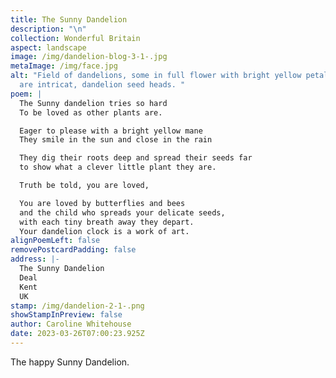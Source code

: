 ```yaml
---
title: The Sunny Dandelion
description: "\n"
collection: Wonderful Britain
aspect: landscape
image: /img/dandelion-blog-3-1-.jpg
metaImage: /img/face.jpg
alt: "Field of dandelions, some in full flower with bright yellow petals, others
  are intricat, dandelion seed heads. "
poem: |
  The Sunny dandelion tries so hard
  To be loved as other plants are.

  Eager to please with a bright yellow mane
  They smile in the sun and close in the rain

  They dig their roots deep and spread their seeds far
  to show what a clever little plant they are.

  Truth be told, you are loved,

  You are loved by butterflies and bees
  and the child who spreads your delicate seeds, 
  with each tiny breath away they depart.
  Your dandelion clock is a work of art.
alignPoemLeft: false
removePostcardPadding: false
address: |-
  The Sunny Dandelion
  Deal
  Kent
  UK
stamp: /img/dandelion-2-1-.png
showStampInPreview: false
author: Caroline Whitehouse
date: 2023-03-26T07:00:23.925Z
---
```

The happy Sunny Dandelion.